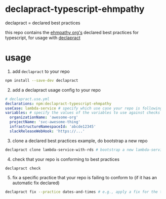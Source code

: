 # declapract-typescript-ehmpathy

declapract = declared best practices

this repo contains the [ehmpathy org's](https://github.com/ehmpathy) declared best practices for typescript, for usage with [declapract](https://github.com/ehmpathy/declapract)

# usage

1. add `declapract` to your repo
```sh
npm install --save-dev declapract
```

2. add a declapract usage config to your repo
```yml
# declapract.use.yml
declarations: npm:declapract-typescript-ehmpathy
useCase: lambda-service # specify which use case your repo is following, see `declapract-typescript-ehmpathy:src/useCases.yml` for options
variables: # specify the values of the variables to use against checks
  organizationName: 'awesome-org'
  projectName: 'svc-awesome-thing'
  infrastructureNamespaceId: 'abcde12345'
  slackReleaseWebHook: 'https://...'
```

3. clone a declared best practices example, do bootstrap a new repo
```sh
declapract clone lambda-service-with-rds # bootstrap a new lambda-service-with-rds repo
```

4. check that your repo is conforming to best practices
```
declapract check
```

5. fix a specific practice that your repo is failing to conform to (if it has an automatic fix declared)
```sh
declapract fix --practice dates-and-times # e.g., apply a fix for the the dates-and-times practice
```
